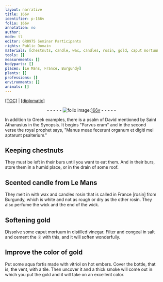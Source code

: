 ```yaml
---
layout: narrative
title: 166v
identifier: p-166v
folio: 166v
annotation: no
author:
mode: tl
editor: GR8975 Seminar Participants
rights: Public Domain
materials: [chestnuts, candle, wax, candles, rosin, gold, caput mortuum, vinegar, ☉, aqua fortis made with vitriol]
tools: []
measurements: []
bodyparts: []
places: [Le Mans, France, Burgundy]
plants: []
professions: []
environments: []
animals: []
---
```


<p><a href="{{ site.baseurl }}/translation/" target="_blank">[TOC]</a> | <a href="{{ site.baseurl }}/texts/p-166v_tc/">[diplomatic]</a></p><div class="folio" align="center">- - - - - <a href="http://gallica.bnf.fr/ark:/12148/btv1b10500001g/f338.image" target="_blank"><img src="https://cu-mkp.github.io/2017-workshop-edition/assets/photo-icon.png" alt="folio image: " style="display:inline-block; margin-bottom:-3px;"/>166v</a> - - - - - </div>  
  
In addition to Greek examples, there is a psalm of David mentioned by Saint Athanasius in the Synopsis. It begins "Parvus eram" and in the second verse the royal prophet says, "Manus meae fecerunt organum et digiti mei aptarunt psalterium."
 
 
  

## Keeping <span class="m">chestnuts</span>

 
They must be left in their burs until you want to eat them. And in their burs, store them in a humid place, or in the drain of some roof.
 
 
  

## Scented <span class="m">candle</span> from <span class="pl">Le Mans</span>

 
They melt in with <span class="m">wax</span> and <span class="m">candles</span> <span class="m">rosin</span> that is called in <span class="pl">France</span> [rosin] from <span class="pl">Burgundy</span>, which is white and not as rough or dry as the other <span class="m">rosin</span>. They also perfume the wick and the end of the wick.
 
 
  

## Softening <span class="m">gold</span>

 
Dissolve some <span class="m">caput mortuum</span> in distilled <span class="m">vinegar</span>. Filter and congeal in salt and cement the <span class="m">☉</span> with this, and it will soften wonderfully.
 
 
  

## Improve the color of <span class="m">gold</span>

 
Put some <span class="m">aqua fortis made with vitriol</span> on hot embers. Cover the bottle, that is, the vent, with a tile. Then uncover it and a thick smoke will come out in which you put the <span class="m">gold</span> and it will take on an excellent color.
 
